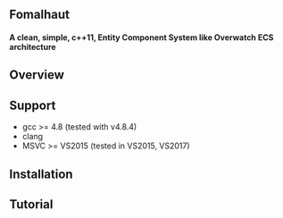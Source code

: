 ## Fomalhaut
#### A clean, simple, c++11, Entity Component System like Overwatch ECS architecture

## Overview


## Support
* gcc >= 4.8 (tested with v4.8.4)
* clang
* MSVC >= VS2015 (tested in VS2015, VS2017)

## Installation



## Tutorial